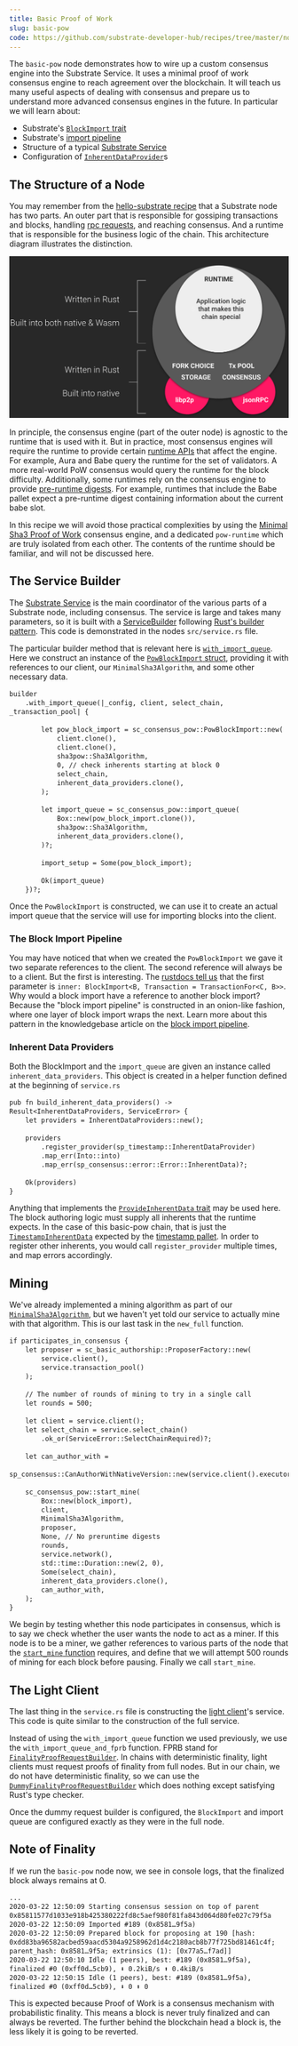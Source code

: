 ```yaml
---
title: Basic Proof of Work
slug: basic-pow
code: https://github.com/substrate-developer-hub/recipes/tree/master/nodes/basic-pow
---
```



The `basic-pow` node demonstrates how to wire up a custom consensus engine into the Substrate
Service. It uses a minimal proof of work consensus engine to reach agreement over the blockchain. It
will teach us many useful aspects of dealing with consensus and prepare us to understand more
advanced consensus engines in the future. In particular we will learn about:

-   Substrate's
    [`BlockImport` trait](https://crates.parity.io/sp_consensus/block_import/trait.BlockImport.html)
-   Substrate's [import pipeline](https://crates.parity.io/sp_consensus/import_queue/index.html)
-   Structure of a typical [Substrate Service](https://crates.parity.io/sc_service/index.html)
-   Configuration of
    [`InherentDataProvider`](https://crates.parity.io/sp_authorship/struct.InherentDataProvider.html)s

## The Structure of a Node

You may remember from the [hello-substrate recipe](../2-appetizers/1-hello-substrate.md) that a
Substrate node has two parts. An outer part that is responsible for gossiping transactions and
blocks, handling [rpc requests](./custom-rpc.md), and reaching consensus. And a runtime that is
responsible for the business logic of the chain. This architecture diagram illustrates the
distinction.

![Substrate Architecture Diagram](../img/substrate-architecture.png)

In principle, the consensus engine (part of the outer node) is agnostic to the runtime that is used
with it. But in practice, most consensus engines will require the runtime to provide certain
[runtime APIs](./runtime-api.md) that affect the engine. For example, Aura and Babe query the
runtime for the set of validators. A more real-world PoW consensus would query the runtime for the
block difficulty. Additionally, some runtimes rely on the consensus engine to provide
[pre-runtime digests](https://crates.parity.io/sp_runtime/generic/enum.DigestItem.html#variant.PreRuntime).
For example, runtimes that include the Babe pallet expect a pre-runtime digest containing
information about the current babe slot.

In this recipe we will avoid those practical complexities by using the
[Minimal Sha3 Proof of Work](./sha3-pow-consensus.md) consensus engine, and a dedicated
`pow-runtime` which are truly isolated from each other. The contents of the runtime should be
familiar, and will not be discussed here.

## The Service Builder

The [Substrate Service](https://crates.parity.io/sc_service/trait.AbstractService.html) is the main
coordinator of the various parts of a Substrate node, including consensus. The service is large and
takes many parameters, so it is built with a
[ServiceBuilder](https://crates.parity.io/sc_service/struct.ServiceBuilder.html) following
[Rust's builder pattern](https://doc.rust-lang.org/1.0.0/style/ownership/builders.html). This code
is demonstrated in the nodes `src/service.rs` file.

The particular builder method that is relevant here is
[`with_import_queue`](https://crates.parity.io/sc_service/struct.ServiceBuilder.html#method.with_import_queue).
Here we construct an instance of the
[`PowBlockImport` struct](https://crates.parity.io/sc_consensus_pow/struct.PowBlockImport.html),
providing it with references to our client, our `MinimalSha3Algorithm`, and some other necessary
data.

```rust, ignore
builder
	.with_import_queue(|_config, client, select_chain, _transaction_pool| {

		let pow_block_import = sc_consensus_pow::PowBlockImport::new(
			client.clone(),
			client.clone(),
			sha3pow::Sha3Algorithm,
			0, // check inherents starting at block 0
			select_chain,
			inherent_data_providers.clone(),
		);

		let import_queue = sc_consensus_pow::import_queue(
			Box::new(pow_block_import.clone()),
			sha3pow::Sha3Algorithm,
			inherent_data_providers.clone(),
		)?;

		import_setup = Some(pow_block_import);

		Ok(import_queue)
	})?;
```

Once the `PowBlockImport` is constructed, we can use it to create an actual import queue that the
service will use for importing blocks into the client.

### The Block Import Pipeline

You may have noticed that when we created the `PowBlockImport` we gave it two separate references to
the client. The second reference will always be to a client. But the first is interesting. The
[rustdocs tell us](https://crates.parity.io/sc_consensus_pow/struct.PowBlockImport.html#method.new)
that the first parameter is `inner: BlockImport<B, Transaction = TransactionFor<C, B>>`. Why would a
block import have a reference to another block import? Because the "block import pipeline" is
constructed in an onion-like fashion, where one layer of block import wraps the next. Learn more
about this pattern in the knowledgebase article on the
[block import pipeline](https://substrate.dev/docs/en/knowledgebase/advanced/block-import).

### Inherent Data Providers

Both the BlockImport and the `import_queue` are given an instance called `inherent_data_providers`.
This object is created in a helper function defined at the beginning of `service.rs`

```rust, ignore
pub fn build_inherent_data_providers() -> Result<InherentDataProviders, ServiceError> {
	let providers = InherentDataProviders::new();

	providers
		.register_provider(sp_timestamp::InherentDataProvider)
		.map_err(Into::into)
		.map_err(sp_consensus::error::Error::InherentData)?;

	Ok(providers)
}
```

Anything that implements the
[`ProvideInherentData` trait](https://crates.parity.io/sp_inherents/trait.ProvideInherentData.html)
may be used here. The block authoring logic must supply all inherents that the runtime expects. In
the case of this basic-pow chain, that is just the
[`TimestampInherentData`](https://crates.parity.io/sp_timestamp/trait.TimestampInherentData.html)
expected by the [timestamp pallet](https://crates.parity.io/pallet_timestamp/index.html). In order
to register other inherents, you would call `register_provider` multiple times, and map errors
accordingly.

## Mining

We've already implemented a mining algorithm as part of our
[`MinimalSha3Algorithm`](./sha3-pow-consensus.md), but we haven't yet told our service to actually
mine with that algorithm. This is our last task in the `new_full` function.

```rust, ignore
if participates_in_consensus {
	let proposer = sc_basic_authorship::ProposerFactory::new(
		service.client(),
		service.transaction_pool()
	);

	// The number of rounds of mining to try in a single call
	let rounds = 500;

	let client = service.client();
	let select_chain = service.select_chain()
		.ok_or(ServiceError::SelectChainRequired)?;

	let can_author_with =
		sp_consensus::CanAuthorWithNativeVersion::new(service.client().executor().clone());

	sc_consensus_pow::start_mine(
		Box::new(block_import),
		client,
		MinimalSha3Algorithm,
		proposer,
		None, // No preruntime digests
		rounds,
		service.network(),
		std::time::Duration::new(2, 0),
		Some(select_chain),
		inherent_data_providers.clone(),
		can_author_with,
	);
}
```

We begin by testing whether this node participates in consensus, which is to say we check whether
the user wants the node to act as a miner. If this node is to be a miner, we gather references to
various parts of the node that the
[`start_mine` function](https://crates.parity.io/sc_consensus_pow/fn.start_mine.html) requires, and
define that we will attempt 500 rounds of mining for each block before pausing. Finally we call
`start_mine`.

## The Light Client

The last thing in the `service.rs` file is constructing the
[light client](https://www.parity.io/what-is-a-light-client/)'s service. This code is quite similar
to the construction of the full service.

Instead of using the `with_import_queue` function we used previously, we use the
`with_import_queue_and_fprb` function. FPRB stand for
[`FinalityProofRequestBuilder`](https://crates.parity.io/sc_network/config/trait.FinalityProofRequestBuilder.html).
In chains with deterministic finality, light clients must request proofs of finality from full
nodes. But in our chain, we do not have deterministic finality, so we can use the
[`DummyFinalityProofRequestBuilder`](https://crates.parity.io/sc_network/config/struct.DummyFinalityProofRequestBuilder.html)
which does nothing except satisfying Rust's type checker.

Once the dummy request builder is configured, the `BlockImport` and import queue are configured
exactly as they were in the full node.

## Note of Finality

If we run the `basic-pow` node now, we see in console logs, that the finalized block always remains
at 0.

```
...
2020-03-22 12:50:09 Starting consensus session on top of parent 0x85811577d1033e918b425380222fd8c5aef980f81fa843d064d80fe027c79f5a
2020-03-22 12:50:09 Imported #189 (0x8581…9f5a)
2020-03-22 12:50:09 Prepared block for proposing at 190 [hash: 0xdd83ba96582acbed59aacd5304a9258962d1d4c2180acb8b77f725bd81461c4f; parent_hash: 0x8581…9f5a; extrinsics (1): [0x77a5…f7ad]]
2020-03-22 12:50:10 Idle (1 peers), best: #189 (0x8581…9f5a), finalized #0 (0xff0d…5cb9), ⬇ 0.2kiB/s ⬆ 0.4kiB/s
2020-03-22 12:50:15 Idle (1 peers), best: #189 (0x8581…9f5a), finalized #0 (0xff0d…5cb9), ⬇ 0 ⬆ 0
```

This is expected because Proof of Work is a consensus mechanism with probabilistic finality. This
means a block is never truly finalized and can always be reverted. The further behind the blockchain
head a block is, the less likely it is going to be reverted.
